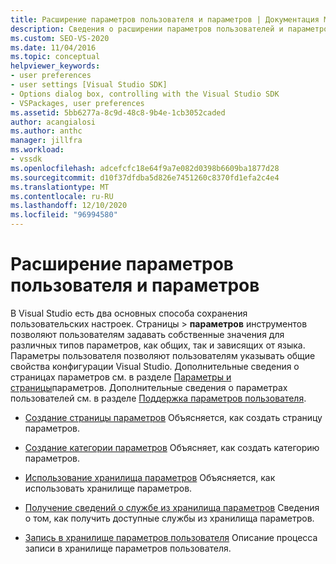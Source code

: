 ```yaml
---
title: Расширение параметров пользователя и параметров | Документация Майкрософт
description: Сведения о расширении параметров пользователей и параметров в Visual Studio SDK с помощью ресурсов, описанных в этой статье.
ms.custom: SEO-VS-2020
ms.date: 11/04/2016
ms.topic: conceptual
helpviewer_keywords:
- user preferences
- user settings [Visual Studio SDK]
- Options dialog box, controlling with the Visual Studio SDK
- VSPackages, user preferences
ms.assetid: 5bb6277a-8c9d-48c8-9b4e-1cb3052caded
author: acangialosi
ms.author: anthc
manager: jillfra
ms.workload:
- vssdk
ms.openlocfilehash: adcefcfc18e64f9a7e082d0398b6609ba1877d28
ms.sourcegitcommit: d10f37dfdba5d826e7451260c8370fd1efa2c4e4
ms.translationtype: MT
ms.contentlocale: ru-RU
ms.lasthandoff: 12/10/2020
ms.locfileid: "96994580"
---
```

# <a name="extend-user-settings-and-options"></a>Расширение параметров пользователя и параметров
В Visual Studio есть два основных способа сохранения пользовательских настроек. Страницы   >  **параметров** инструментов позволяют пользователям задавать собственные значения для различных типов параметров, как общих, так и зависящих от языка. Параметры пользователя позволяют пользователям указывать общие свойства конфигурации Visual Studio. Дополнительные сведения о страницах параметров см. в разделе [Параметры и страницы](../extensibility/internals/options-and-options-pages.md)параметров. Дополнительные сведения о параметрах пользователей см. в разделе [Поддержка параметров пользователя](../extensibility/internals/support-for-user-settings.md).

- [Создание страницы параметров](../extensibility/creating-an-options-page.md) Объясняется, как создать страницу параметров.

- [Создание категории параметров](../extensibility/creating-a-settings-category.md) Объясняет, как создать категорию параметров.

- [Использование хранилища параметров](../extensibility/using-the-settings-store.md) Объясняется, как использовать хранилище параметров.

- [Получение сведений о службе из хранилища параметров](../extensibility/getting-service-information-from-the-settings-store.md) Сведения о том, как получить доступные службы из хранилища параметров.

- [Запись в хранилище параметров пользователя](../extensibility/writing-to-the-user-settings-store.md) Описание процесса записи в хранилище параметров пользователя.
